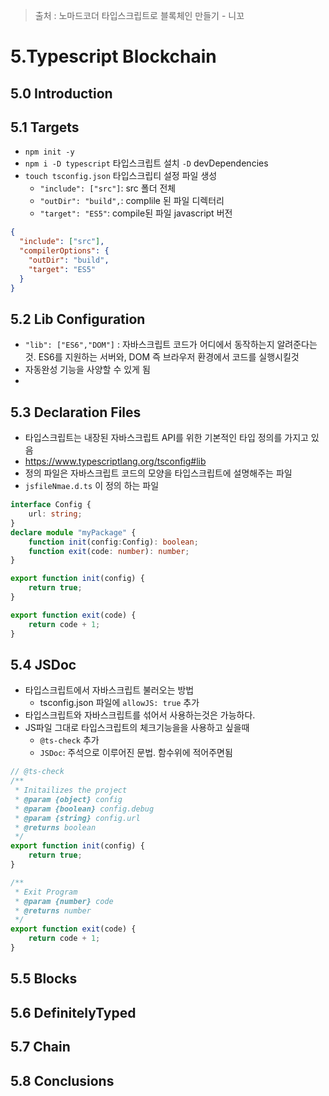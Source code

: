 > 출처 : 노마드코더 타입스크립트로 블록체인 만들기 - 니꼬

# 5.Typescript Blockchain

## 5.0 Introduction

## 5.1 Targets
- `npm init -y`
- `npm i -D typescript` 타입스크립트 설치 `-D` devDependencies
- `touch tsconfig.json` 타입스크립티 설정 파일 생성
    * `"include": ["src"]`: src 폴더 전체
    * `"outDir": "build",`: complile 된 파일 디렉터리
    * `"target": "ES5"`: compile된 파일 javascript 버전
```json
{
  "include": ["src"],
  "compilerOptions": {
    "outDir": "build",
    "target": "ES5"
  }
}
```
## 5.2 Lib Configuration
- `"lib": ["ES6","DOM"]` : 자바스크립트 코드가 어디에서 동작하는지 알려준다는 것. ES6를 지원하는 서버와, DOM 즉 브라우저 환경에서 코드를 실행시킬것
- 자동완성 기능을 사양할 수 있게 됨
- 
## 5.3 Declaration Files
- 타입스크립트는 내장된 자바스크립트 API를 위한 기본적인 타입 정의를 가지고 있음
- https://www.typescriptlang.org/tsconfig#lib
- 정의 파일은 자바스크립트 코드의 모양을 타입스크립트에 설명해주는 파일
- `jsfileNmae.d.ts` 이 정의 하는 파일

```ts
interface Config {
    url: string;
}
declare module "myPackage" {
    function init(config:Config): boolean;
    function exit(code: number): number;
}
```
```js
export function init(config) {
    return true;
}

export function exit(code) {
    return code + 1;
}
```
## 5.4 JSDoc
- 타입스크립트에서 자바스크립트 불러오는 방법
  * tsconfig.json 파일에 `allowJS: true` 추가
- 타입스크립트와 자바스크립트를 섞어서 사용하는것은 가능하다.
- JS파일 그대로 타입스크립트의 체크기능을을 사용하고 싶을때
  * `@ts-check` 추가
  * `JSDoc`: 주석으로 이루어진 문법. 함수위에 적어주면됨

```js
// @ts-check
/**
 * Initailizes the project
 * @param {object} config 
 * @param {boolean} config.debug
 * @param {string} config.url
 * @returns boolean
 */
export function init(config) {
    return true;
}

/**
 * Exit Program
 * @param {number} code 
 * @returns number
 */
export function exit(code) {
    return code + 1;
}
```  
## 5.5 Blocks

## 5.6 DefinitelyTyped

## 5.7 Chain

## 5.8 Conclusions

